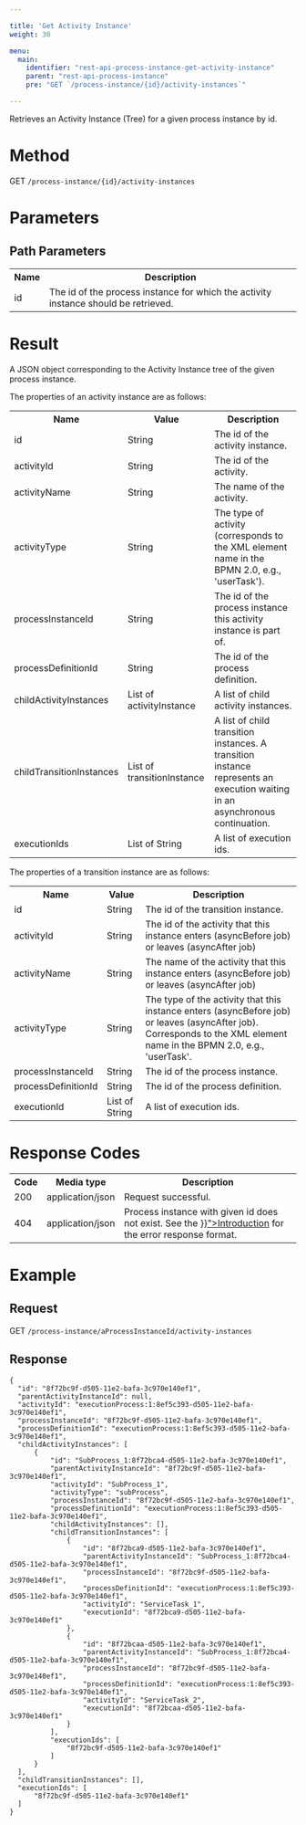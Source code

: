 ```yaml
---

title: 'Get Activity Instance'
weight: 30

menu:
  main:
    identifier: "rest-api-process-instance-get-activity-instance"
    parent: "rest-api-process-instance"
    pre: "GET `/process-instance/{id}/activity-instances`"

---
```



Retrieves an Activity Instance (Tree) for a given process instance by id.


# Method

GET `/process-instance/{id}/activity-instances`


# Parameters

## Path Parameters

<table class="table table-striped">
  <tr>
    <th>Name</th>
    <th>Description</th>
  </tr>
  <tr>
    <td>id</td>
    <td>The id of the process instance for which the activity instance should be retrieved.</td>
  </tr>
</table>


# Result

A JSON object corresponding to the Activity Instance tree of the given process instance.

The properties of an activity instance are as follows:

<table class="table table-striped">
  <tr>
    <th>Name</th>
    <th>Value</th>
    <th>Description</th>
  </tr>
  <tr>
    <td>id</td>
    <td>String</td>
    <td>The id of the activity instance.</td>
  </tr>
  <tr>
    <td>activityId</td>
    <td>String</td>
    <td>The id of the activity.</td>
  </tr>
  <tr>
    <td>activityName</td>
    <td>String</td>
    <td>The name of the activity.</td>
  </tr>
  <tr>
    <td>activityType</td>
    <td>String</td>
    <td>The type of activity (corresponds to the XML element name in the BPMN 2.0, e.g., 'userTask').</td>
  </tr>
  <tr>
    <td>processInstanceId</td>
    <td>String</td>
    <td>The id of the process instance this activity instance is part of.</td>
  </tr>
  <tr>
    <td>processDefinitionId</td>
    <td>String</td>
    <td>The id of the process definition.</td>
  </tr>
  <tr>
    <td>childActivityInstances</td>
    <td>List of activityInstance</td>
    <td>A list of child activity instances.</td>
  </tr>
  <tr>
    <td>childTransitionInstances</td>
    <td>List of transitionInstance</td>
    <td>A list of child transition instances. A transition instance represents an execution waiting in an asynchronous continuation.</td>
  </tr>
  <tr>
    <td>executionIds</td>
    <td>List of String</td>
    <td>A list of execution ids.</td>
  </tr>
</table>

The properties of a transition instance are as follows:

<table class="table table-striped">
  <tr>
    <th>Name</th>
    <th>Value</th>
    <th>Description</th>
  </tr>
  <tr>
    <td>id</td>
    <td>String</td>
    <td>The id of the transition instance.</td>
  </tr>
  <tr>
    <td>activityId</td>
    <td>String</td>
    <td>The id of the activity that this instance enters (asyncBefore job) or leaves (asyncAfter job)</td>
  </tr>
  <tr>
    <td>activityName</td>
    <td>String</td>
    <td>The name of the activity that this instance enters (asyncBefore job) or leaves (asyncAfter job)</td>
  </tr>
  <tr>
    <td>activityType</td>
    <td>String</td>
    <td>The type of the activity that this instance enters (asyncBefore job) or leaves (asyncAfter job). Corresponds to the XML element name in the BPMN 2.0, e.g., 'userTask'.</td>
  </tr>
  <tr>
    <td>processInstanceId</td>
    <td>String</td>
    <td>The id of the process instance.</td>
  </tr>
  <tr>
    <td>processDefinitionId</td>
    <td>String</td>
    <td>The id of the process definition.</td>
  </tr>
  <tr>
    <td>executionId</td>
    <td>List of String</td>
    <td>A list of execution ids.</td>
  </tr>
</table>


# Response Codes

<table class="table table-striped">
  <tr>
    <th>Code</th>
    <th>Media type</th>
    <th>Description</th>
  </tr>
  <tr>
    <td>200</td>
    <td>application/json</td>
    <td>Request successful.</td>
  </tr>
  <tr>
    <td>404</td>
    <td>application/json</td>
    <td>Process instance with given id does not exist. See the <a href="{{< relref "reference/rest/overview/_index.md#error-handling" >}}">Introduction</a> for the error response format.</td>
  </tr>
</table>


# Example

## Request

GET `/process-instance/aProcessInstanceId/activity-instances`

## Response

    {
      "id": "8f72bc9f-d505-11e2-bafa-3c970e140ef1",
      "parentActivityInstanceId": null,
      "activityId": "executionProcess:1:8ef5c393-d505-11e2-bafa-3c970e140ef1",
      "processInstanceId": "8f72bc9f-d505-11e2-bafa-3c970e140ef1",
      "processDefinitionId": "executionProcess:1:8ef5c393-d505-11e2-bafa-3c970e140ef1",
      "childActivityInstances": [
          {
              "id": "SubProcess_1:8f72bca4-d505-11e2-bafa-3c970e140ef1",
              "parentActivityInstanceId": "8f72bc9f-d505-11e2-bafa-3c970e140ef1",
              "activityId": "SubProcess_1",
              "activityType": "subProcess",
              "processInstanceId": "8f72bc9f-d505-11e2-bafa-3c970e140ef1",
              "processDefinitionId": "executionProcess:1:8ef5c393-d505-11e2-bafa-3c970e140ef1",
              "childActivityInstances": [],
              "childTransitionInstances": [
                  {
                      "id": "8f72bca9-d505-11e2-bafa-3c970e140ef1",
                      "parentActivityInstanceId": "SubProcess_1:8f72bca4-d505-11e2-bafa-3c970e140ef1",
                      "processInstanceId": "8f72bc9f-d505-11e2-bafa-3c970e140ef1",
                      "processDefinitionId": "executionProcess:1:8ef5c393-d505-11e2-bafa-3c970e140ef1",
                      "activityId": "ServiceTask_1",
                      "executionId": "8f72bca9-d505-11e2-bafa-3c970e140ef1"
                  },
                  {
                      "id": "8f72bcaa-d505-11e2-bafa-3c970e140ef1",
                      "parentActivityInstanceId": "SubProcess_1:8f72bca4-d505-11e2-bafa-3c970e140ef1",
                      "processInstanceId": "8f72bc9f-d505-11e2-bafa-3c970e140ef1",
                      "processDefinitionId": "executionProcess:1:8ef5c393-d505-11e2-bafa-3c970e140ef1",
                      "activityId": "ServiceTask_2",
                      "executionId": "8f72bcaa-d505-11e2-bafa-3c970e140ef1"
                  }
              ],
              "executionIds": [
                  "8f72bc9f-d505-11e2-bafa-3c970e140ef1"
              ]
          }
      ],
      "childTransitionInstances": [],
      "executionIds": [
          "8f72bc9f-d505-11e2-bafa-3c970e140ef1"
      ]
    }
